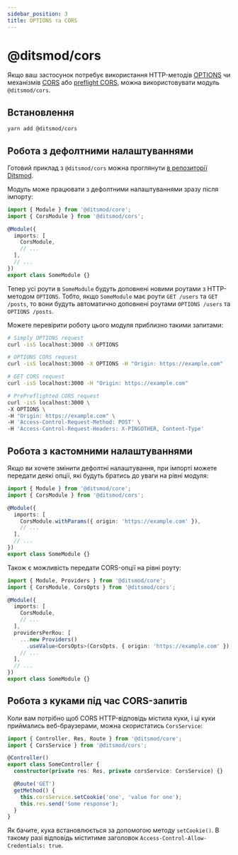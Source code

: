 ```yaml
---
sidebar_position: 3
title: OPTIONS та CORS
---
```


# @ditsmod/cors

Якщо ваш застосунок потребує використання HTTP-методів [OPTIONS][1] чи механізмів [CORS][2] або [preflight CORS][3], можна використовувати модуль `@ditsmod/cors`.

## Встановлення

```bash
yarn add @ditsmod/cors
```

## Робота з дефолтними налаштуваннями

Готовий приклад з `@ditsmod/cors` можна проглянути [в репозиторії Ditsmod][4].

Модуль може працювати з дефолтними налаштуваннями зразу після імпорту:

```ts
import { Module } from '@ditsmod/core';
import { CorsModule } from '@ditsmod/cors';

@Module({
  imports: [
    CorsModule,
    // ...
  ],
  // ...
})
export class SomeModule {}
```

Тепер усі роути в `SomeModule` будуть доповнені новими роутами з HTTP-методом `OPTIONS`. Тобто, якщо `SomeModule` має роути `GET /users` та `GET /posts`, то вони будуть автоматично доповнені роутами `OPTIONS /users` та `OPTIONS /posts`.

Можете перевірити роботу цього модуля приблизно такими запитами:

```bash
# Simply OPTIONS request
curl -isS localhost:3000 -X OPTIONS

# OPTIONS CORS request
curl -isS localhost:3000 -X OPTIONS -H "Origin: https://example.com"

# GET CORS request
curl -isS localhost:3000 -H "Origin: https://example.com"

# PrePreflighted CORS request
curl -isS localhost:3000 \
-X OPTIONS \
-H "Origin: https://example.com" \
-H 'Access-Control-Request-Method: POST' \
-H 'Access-Control-Request-Headers: X-PINGOTHER, Content-Type'
```

## Робота з кастомними налаштуваннями

Якщо ви хочете змінити дефолтні налаштування, при імпорті можете передати деякі опції, які будуть братись до уваги на рівні модуля:

```ts
import { Module } from '@ditsmod/core';
import { CorsModule } from '@ditsmod/cors';

@Module({
  imports: [
    CorsModule.withParams({ origin: 'https://example.com' }),
    // ...
  ],
  // ...
})
export class SomeModule {}
```

Також є можливість передати CORS-опції на рівні роуту:

```ts
import { Module, Providers } from '@ditsmod/core';
import { CorsModule, CorsOpts } from '@ditsmod/cors';

@Module({
  imports: [
    CorsModule,
    // ...
  ],
  providersPerRou: [
    ...new Providers()
      .useValue<CorsOpts>(CorsOpts, { origin: 'https://example.com' }),
    // ...
  ],
  // ...
})
export class SomeModule {}
```

## Робота з куками під час CORS-запитів

Коли вам потрібно щоб CORS HTTP-відповідь містила куки, і ці куки приймались веб-браузерами, можна скористатись `CorsService`:

```ts
import { Controller, Res, Route } from '@ditsmod/core';
import { CorsService } from '@ditsmod/cors';

@Controller()
export class SomeController {
  constructor(private res: Res, private corsService: CorsService) {}

  @Route('GET')
  getMethod() {
    this.corsService.setCookie('one', 'value for one');
    this.res.send('Some response');
  }
}
```

Як бачите, кука встановлюється за допомогою методу `setCookie()`. В такому разі відповідь міститиме заголовок `Access-Control-Allow-Credentials: true`.




[1]: https://developer.mozilla.org/en-US/docs/Web/HTTP/Methods/OPTIONS
[2]: https://developer.mozilla.org/en-US/docs/Web/HTTP/CORS
[3]: https://developer.mozilla.org/en-US/docs/Glossary/Preflight_request
[4]: https://github.com/ditsmod/ditsmod/tree/main/examples/17-cors
